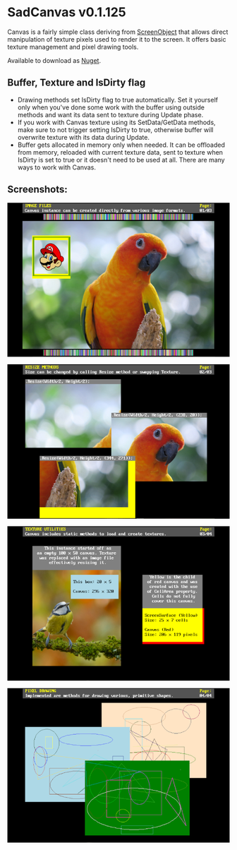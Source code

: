 # SadCanvas v0.1.125
Canvas is a fairly simple class deriving from 
[ScreenObject](https://github.com/Thraka/SadConsole/blob/master/SadConsole/ScreenObject.cs) 
that allows direct manipulation of texture pixels used to render it to the screen. 
It offers basic texture management and pixel drawing tools.

Available to download as [Nuget](https://www.nuget.org/packages/SadCanvas/).

## Buffer, Texture and IsDirty flag
- Drawing methods set IsDirty flag to true automatically. Set it yourself only when you've done some work with the buffer
using outside methods and want its data sent to texture during Update phase. 
- If you work with Canvas texture using its SetData/GetData methods, make sure to not trigger setting IsDirty to true, 
otherwise buffer will overwrite texture with its data during Update.
- Buffer gets allocated in memory only when needed. It can be offloaded from memory, reloaded with current texture data, 
sent to texture when IsDirty is set to true or it doesn't need to be used at all. There are many ways to work with Canvas.

## Screenshots:

![Loading Images](https://github.com/RychuP/SadCanvas/blob/master/screenshot.png)

![Resizing](https://github.com/RychuP/SadCanvas/blob/master/screenshot_resize.png)

![Texture Utilities](https://github.com/RychuP/SadCanvas/blob/master/screenshot_texture_utilities.png)

![Pixel Drawing](https://github.com/RychuP/SadCanvas/blob/master/screenshot_drawing.png)